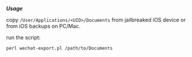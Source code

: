 ***Usage***

copy `/User/Applications/<UID>/Documents` from jailbreaked iOS device or from iOS backups on PC/Mac.

run the script:

```
perl wechat-export.pl /path/to/Documents
```
